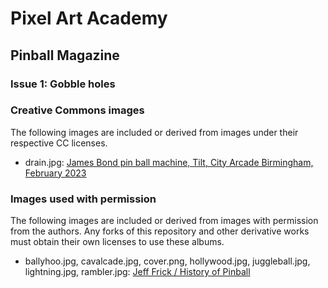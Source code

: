 # Pixel Art Academy

## Pinball Magazine

### Issue 1: Gobble holes

### Creative Commons images

The following images are included or derived from images under their respective CC licenses.

- drain.jpg: [James Bond pin ball machine, Tilt, City Arcade Birmingham, February 2023](https://commons.wikimedia.org/wiki/File:James_Bond_pin_ball_machine,_Tilt,_City_Arcade_Birmingham,_February_2023.jpg)

### Images used with permission

The following images are included or derived from images with permission from the authors.
Any forks of this repository and other derivative works must obtain their own licenses to use these albums.

- ballyhoo.jpg, cavalcade.jpg, cover.png, hollywood.jpg, juggleball.jpg, lightning.jpg, rambler.jpg: [Jeff Frick / History of Pinball](http://www.historyofpinball.org)
